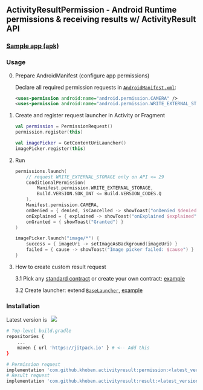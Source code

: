 ## ActivityResultPermission - Android Runtime permissions & receiving results w/ ActivityResult API
### [Sample app (apk)](https://github.com/khoben/activityresult/releases/latest/download/sample.apk)
### Usage

0. Prepare AndroidManifest (configure app permissions)

    Declare all required permission requests in [`AndroidManifest.xml`](app/src/main/AndroidManifest.xml):
    ```xml
    <uses-permission android:name="android.permission.CAMERA" />
    <uses-permission android:name="android.permission.WRITE_EXTERNAL_STORAGE" />
    ```
1. Create and register request launcher in Activity or Fragment

    ```kotlin
   val permission = PermissionRequest()
   permission.register(this)
   
   val imagePicker = GetContentUriLauncher()
   imagePicker.register(this)
    ```
2. Run

    ```kotlin
    permissions.launch(
        // request WRITE_EXTERNAL_STORAGE only on API <= 29
        ConditionalPermission(
            Manifest.permission.WRITE_EXTERNAL_STORAGE,
            Build.VERSION.SDK_INT <= Build.VERSION_CODES.Q
        ),
        Manifest.permission.CAMERA,
        onDenied = { denied, isCancelled -> showToast("onDenied $denied $isCancelled") },
        onExplained = { explained -> showToast("onExplained $explained") },
        onGranted = { showToast("Granted") }
    )
   
   imagePicker.launch("image/*") {
        success = { imageUri -> setImageAsBackground(imageUri) }
        failed = { cause -> showToast("Image picker failed: $cause") }
   }
    ```
3. How to create custom result request

    3.1 Pick any [standard contract](https://developer.android.com/reference/androidx/activity/result/contract/ActivityResultContracts) or create your own contract: [example](arresult/src/main/java/io/github/khoben/arresult/contract/TakeVideoUriContract.kt)
    
    3.2 Create launcher: extend [`BaseLauncher`](arresult/src/main/java/io/github/khoben/arresult/launcher/BaseLauncher.kt), [example](arresult/src/main/java/io/github/khoben/arresult/launcher/GetContentUriLauncher.kt)
### Installation
Latest version is⠀[![](https://jitpack.io/v/khoben/activityresult.svg)](https://jitpack.io/#khoben/activityresult)
```bash
# Top-level build.gradle
repositories {
    ...
    maven { url 'https://jitpack.io' } # <-- Add this
}
```
```bash
# Permission request
implementation 'com.github.khoben.activityresult:permission:<latest_version>'
# Result request
implementation 'com.github.khoben.activityresult:result:<latest_version>'
```
